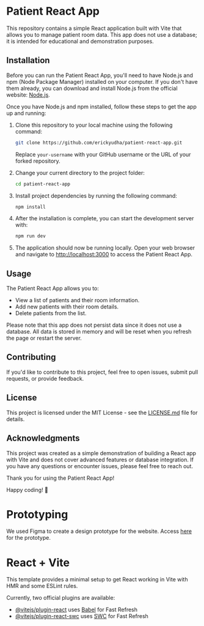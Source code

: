 # Patient React App

This repository contains a simple React application built with Vite that allows you to manage patient room data. This app does not use a database; it is intended for educational and demonstration purposes.

## Installation

Before you can run the Patient React App, you'll need to have Node.js and npm (Node Package Manager) installed on your computer. If you don't have them already, you can download and install Node.js from the official website: [Node.js](https://nodejs.org/).

Once you have Node.js and npm installed, follow these steps to get the app up and running:

1. Clone this repository to your local machine using the following command:

   ```bash
   git clone https://github.com/erickyudha/patient-react-app.git
   ```

   Replace `your-username` with your GitHub username or the URL of your forked repository.

2. Change your current directory to the project folder:

   ```bash
   cd patient-react-app
   ```

3. Install project dependencies by running the following command:

   ```bash
   npm install
   ```

4. After the installation is complete, you can start the development server with:

   ```bash
   npm run dev
   ```

5. The application should now be running locally. Open your web browser and navigate to [http://localhost:3000](http://localhost:3000) to access the Patient React App.

## Usage

The Patient React App allows you to:

- View a list of patients and their room information.
- Add new patients with their room details.
- Delete patients from the list.

Please note that this app does not persist data since it does not use a database. All data is stored in memory and will be reset when you refresh the page or restart the server.

## Contributing

If you'd like to contribute to this project, feel free to open issues, submit pull requests, or provide feedback.

## License

This project is licensed under the MIT License - see the [LICENSE.md](LICENSE.md) file for details.

## Acknowledgments

This project was created as a simple demonstration of building a React app with Vite and does not cover advanced features or database integration. If you have any questions or encounter issues, please feel free to reach out.

Thank you for using the Patient React App!

Happy coding! 🚀


# Prototyping

We used Figma to create a design prototype for the website. Access [here](https://www.figma.com/file/AJlMtwZZ56XsFJqfiDUeEF/Prototype-PPL?type=design&node-id=0%3A1&mode=design&t=hC21gvVeAzaFAqpW-1) for the prototype.


# React + Vite

This template provides a minimal setup to get React working in Vite with HMR and some ESLint rules.

Currently, two official plugins are available:

- [@vitejs/plugin-react](https://github.com/vitejs/vite-plugin-react/blob/main/packages/plugin-react/README.md) uses [Babel](https://babeljs.io/) for Fast Refresh
- [@vitejs/plugin-react-swc](https://github.com/vitejs/vite-plugin-react-swc) uses [SWC](https://swc.rs/) for Fast Refresh


